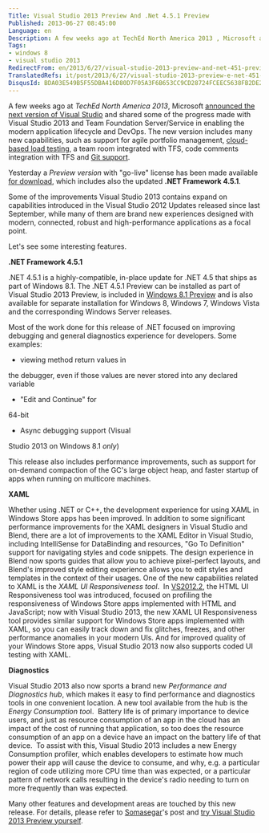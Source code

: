 ```yaml
---
Title: Visual Studio 2013 Preview And .Net 4.5.1 Preview
Published: 2013-06-27 08:45:00
Language: en
Description: A few weeks ago at TechEd North America 2013 , Microsoft announced the next version of Visual Studio and shared some of the progress made with Visual Studio 2013 and Team Foundation Server/Service in enabling the modern application lifecycle and DevOps. The new version includes many new capabilities, such as support for agile portfolio management, cloud-based load testing , a team room integrated with TFS, code comments integration with TFS and Git support . Yesterday a Preview version with go-live license has been made available for download , which includes also the updated .NET Framework 4.5.1 .
Tags:
- windows 8
- visual studio 2013
RedirectFrom: en/2013/6/27/visual-studio-2013-preview-and-net-451-preview.aspx
TranslatedRefs: it/post/2013/6/27/visual-studio-2013-preview-e-net-451-preview.md
DisqusId: BDA03E549B5F55DBA416D80D7F05A3F6B653CC9CD28724FCEEC5638FB2DE2D7A
---
```

A few weeks ago at *TechEd North America 2013*, Microsoft <a href="http://blogs.msdn.com/b/somasegar/archive/2013/06/03/teched-2013.aspx" target="_blank">announced the next version of Visual Studio</a> and shared some of the progress made with Visual Studio 2013 and Team Foundation Server/Service in enabling the modern application lifecycle and DevOps. The new version includes many new capabilities, such as support for agile portfolio management, <a href="http://blogs.msdn.com/b/visualstudioalm/archive/2013/06/03/introducing-cloud-based-load-testing-with-team-foundation-service.aspx" target="_blank">cloud-based load testing</a>, a team room integrated with TFS, code comments integration with TFS and <a href="http://blogs.msdn.com/b/bharry/archive/2013/06/19/enterprise-grade-git.aspx" target="_blank">Git support</a>.

Yesterday a *Preview version* with "go-live" license has been made available <a href="http://go.microsoft.com/fwlink/?LinkId=306566" target="_blank">for download</a>, which includes also the updated **.NET Framework 4.5.1**.

Some of the improvements Visual Studio 2013 contains expand on capabilities introduced in the Visual Studio 2012 Updates released since last September, while many of them are brand new experiences designed with modern, connected, robust and high-performance applications as a focal point.

Let's see some interesting features.

**.NET Framework 4.5.1**

.NET 4.5.1 is a highly-compatible, in-place update for .NET 4.5 that ships as part of Windows 8.1. The .NET 4.5.1 Preview can be installed as part of Visual Studio 2013 Preview, is included in <a href="http://blogs.windows.com/windows/b/bloggingwindows/archive/2013/06/26/the-windows-8-1-preview-is-here.aspx" target="_blank">Windows 8.1 Preview</a> and is also available for separate installation for Windows 8, Windows 7, Windows Vista and the corresponding Windows Server releases.

Most of the work done for this release of .NET focused on improving debugging and general diagnostics experience for developers. Some examples:

*   <div style="text-align: justify;">viewing method return values in
the debugger, even if those values are never stored into any
declared variable</div>

*   <div style="text-align: justify;">"Edit and Continue" for
64-bit</div>

*   <div style="text-align: justify;">Async debugging support (Visual
Studio 2013 on Windows 8.1 *only*)</div>

This release also includes performance improvements, such as support for on-demand compaction of the GC's large object heap, and faster startup of apps when running on multicore machines.

**XAML**

Whether using .NET or C++, the development experience for using XAML in Windows Store apps has been improved. In addition to some significant performance improvements for the XAML designers in Visual Studio and Blend, there are a lot of improvements to the XAML Editor in Visual Studio, including IntelliSense for DataBinding and resources, "Go To Definition" support for navigating styles and code snippets. The design experience in Blend now sports guides that allow you to achieve pixel-perfect layouts, and Blend's improved style editing experience allows you to edit styles and templates in the context of their usages. One of the new capabilities related to XAML is the *XAML UI Responsiveness tool*.  In <a href="http://blogs.msdn.com/b/somasegar/archive/2013/04/04/visual-studio-2012-update-2-now-available.aspx" target="_blank">VS2012.2</a>, the HTML UI Responsiveness tool was introduced, focused on profiling the responsiveness of Windows Store apps implemented with HTML and JavaScript; now with Visual Studio 2013, the new XAML UI Responsiveness tool provides similar support for Windows Store apps implemented with XAML, so you can easily track down and fix glitches, freezes, and other performance anomalies in your modern UIs. And for improved quality of your Windows Store apps, Visual Studio 2013 now also supports coded UI testing with XAML.

**Diagnostics**

Visual Studio 2013 also now sports a brand new *Performance and Diagnostics hub*, which makes it easy to find performance and diagnostics tools in one convenient location. A new tool available from the hub is the *Energy Consumption too*l.  Battery life is of primary importance to device users, and just as resource consumption of an app in the cloud has an impact of the cost of running that application, so too does the resource consumption of an app on a device have an impact on the battery life of that device.  To assist with this, Visual Studio 2013 includes a new Energy Consumption profiler, which enables developers to estimate how much power their app will cause the device to consume, and why, e.g. a particular region of code utilizing more CPU time than was expected, or a particular pattern of network calls resulting in the device's radio needing to turn on more frequently than was expected.

Many other features and development areas are touched by this new release. For details, please refer to <a href="http://blogs.msdn.com/b/somasegar/archive/2013/06/26/visual-studio-2013-preview.aspx" target="_blank">Somasegar</a>'s post and <a href="http://go.microsoft.com/fwlink/?LinkId=306566" target="_blank">try Visual Studio 2013 Preview yourself</a>.